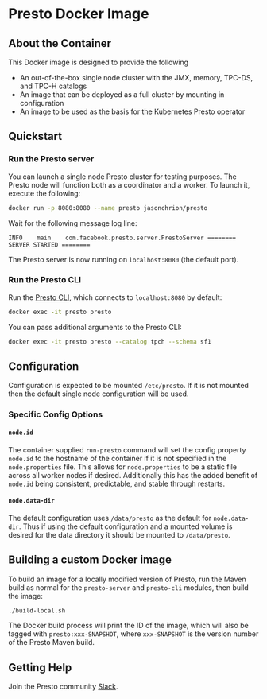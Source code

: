 # Presto Docker Image

## About the Container
This Docker image is designed to provide the following
* An out-of-the-box single node cluster with the JMX, memory, TPC-DS, and TPC-H
 catalogs
* An image that can be deployed as a full cluster by mounting in configuration
* An image to be used as the basis for the Kubernetes Presto operator

## Quickstart

### Run the Presto server

You can launch a single node Presto cluster for testing purposes.
The Presto node will function both as a coordinator and a worker.
To launch it, execute the following:

```bash
docker run -p 8080:8080 --name presto jasonchrion/presto
```

Wait for the following message log line:
```
INFO    main    com.facebook.presto.server.PrestoServer ======== SERVER STARTED ========
```

The Presto server is now running on `localhost:8080` (the default port).

### Run the Presto CLI

Run the [Presto CLI](https://prestodb.io/docs/current/installation/cli.html),
which connects to `localhost:8080` by default:

```bash
docker exec -it presto presto
```

You can pass additional arguments to the Presto CLI:

```bash
docker exec -it presto presto --catalog tpch --schema sf1
```

## Configuration

Configuration is expected to be mounted `/etc/presto`. If it is not mounted
then the default single node configuration will be used.

### Specific Config Options

#### `node.id`

The container supplied `run-presto` command will set the config property
`node.id` to the hostname of the container if it is not specified in the
`node.properties` file. This allows for `node.properties` to be a static file
across all worker nodes if desired. Additionally this has the added benefit of
`node.id` being consistent, predictable, and stable through restarts.

#### `node.data-dir`

The default configuration uses `/data/presto` as the default for
`node.data-dir`. Thus if using the default configuration and a mounted volume
is desired for the data directory it should be mounted to `/data/presto`.

## Building a custom Docker image

To build an image for a locally modified version of Presto, run the Maven
build as normal for the `presto-server` and `presto-cli` modules, then
build the image:

```bash
./build-local.sh
```

The Docker build process will print the ID of the image, which will also
be tagged with `presto:xxx-SNAPSHOT`, where `xxx-SNAPSHOT` is the version
number of the Presto Maven build.

## Getting Help

Join the Presto community [Slack](https://prestodb.slack.com).
